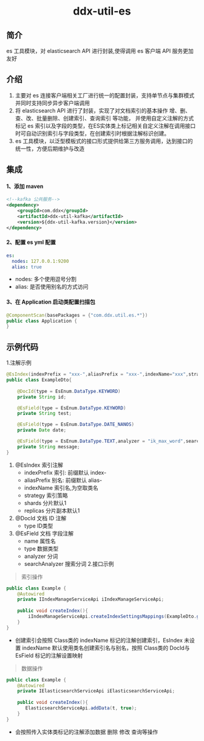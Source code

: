 <h1 align="center">ddx-util-es</h1>

## 简介
es 工具模块，对 elasticsearch API 进行封装,使得调用 es 客户端 API 服务更加友好
## 介绍
1. 主要对 es 连接客户端相关工厂进行统一的配置封装，支持单节点与集群模式并同时支持同步异步客户端调用
2. 将 elasticsearch API 进行了封装，实现了对文档索引的基本操作 增、删、查、改、批量删除、创建索引、查询索引 等功能，
并使用自定义注解的方式标记 es 索引以及字段的类型，在ES实体类上标记相关自定义注解在调用接口时可自动识别索引与字段类型，在创建索引时根据注解标识创建。
3. es 工具模块，以泛型模板式的接口形式提供给第三方服务调用，达到接口的统一性，方便后期维护与改造
## 集成
#### 1、添加 maven 
```xml
<!--kafka 公共服务-->
<dependency>
    <groupId>com.ddx</groupId>
    <artifactId>ddx-util-kafka</artifactId>
    <version>${ddx-util-kafka.version}</version>
</dependency>
```
#### 2、配置 es yml 配置
```yaml
es:
  nodes: 127.0.0.1:9200
  alias: true
```
- nodes: 多个使用逗号分割
- alias: 是否使用别名的方式访问

#### 3、在 Application 启动类配置扫描包
```java
@ComponentScan(basePackages = {"com.ddx.util.es.*"})
public class Application {
}
```
## 示例代码
1.注解示例
```java
@EsIndex(indexPrefix = "xxx-",aliasPrefix = "xxx-",indexName="xxx",strategy = EsEnum.IndexStrategy.STRATEGY_DATE_YYYY_MMM)
public class ExampleDto{
    
    @DocId(type = EsEnum.DataType.KEYWORD)
    private String id;

    @EsField(type = EsEnum.DataType.KEYWORD)
    private String test;

    @EsField(type = EsEnum.DataType.DATE_NANOS)
    private Date date;

    @EsField(type = EsEnum.DataType.TEXT,analyzer = "ik_max_word",searchAnalyzer = "ik_smart")
    private String message;
}
```
 1. @EsIndex 索引注解
    - indexPrefix  索引: 前缀默认 index-
    - aliasPrefix 别名: 前缀默认 alias-
    - indexName 索引名,为空取类名
    - strategy 索引策略
    - shards  分片默认1
    - replicas 分片副本默认1
 2. @DocId 文档 ID 注解 
    - type ID类型
 3. @EsField 文档 字段注解 
    - name 属性名
    - type 数据类型
    - analyzer 分词
    - searchAnalyzer 搜索分词
2.接口示例
> 索引操作
```java
public class Example {
    @Autowired
    private IIndexManageServiceApi iIndexManageServiceApi;
    
    public void createIndex(){
        iIndexManageServiceApi.createIndexSettingsMappings(ExampleDto.getClass());
    }
}
```
- 创建索引会按照 Class类的 indexName 标记的注解创建索引，EsIndex 未设置 indexName 
默认使用类名创建索引名与别名，按照 Class类的 DocId与EsField 标记的注解设置映射

> 数据操作
```java
public class Example {
    @Autowired
    private IElasticsearchServiceApi iElasticsearchServiceApi;
    
    public void createIndex(){
       ElasticsearchServiceApi.addData(t, true);
    }
}
```
- 会按照传入实体类标记的注解添加数据 删除 修改 查询等操作
